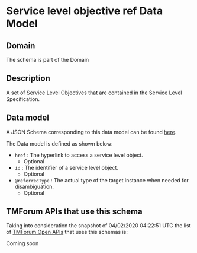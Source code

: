 # Service level objective ref Data Model

## Domain

The  schema is part of the  Domain

## Description

A set of Service Level Objectives that are contained in the Service Level Specification.

## Data model

A JSON Schema corresponding to this data model can be found
[here](https://github.com/tmforum-rand/schemas/blob/candidates/Service/ServiceLevelObjectiveRef.schema.json).

The Data model is defined as shown below:
- `href` : The hyperlink to access a service level object.
  - Optional
- `id` : The identifier of a service level object.
  - Optional
- `@referredType` : The actual type of the target instance when needed for disambiguation.
  - Optional




## TMForum APIs that use this schema

Taking into consideration the snapshot of 04/02/2020 04:22:51 UTC the list of [TMForum Open APIs](https://www.tmforum.org/open-apis/) that uses this schemas is:

Coming soon